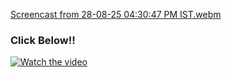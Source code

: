 [Screencast from 28-08-25 04:30:47 PM IST.webm](https://github.com/user-attachments/assets/0fb738f7-5d85-48e8-857a-14b8e6ead28b)
### Click Below!!



[![Watch the video](https://img.youtube.com/vi/MJdCMn4D428/0.jpg)](https://www.youtube.com/watch?v=MJdCMn4D428)





